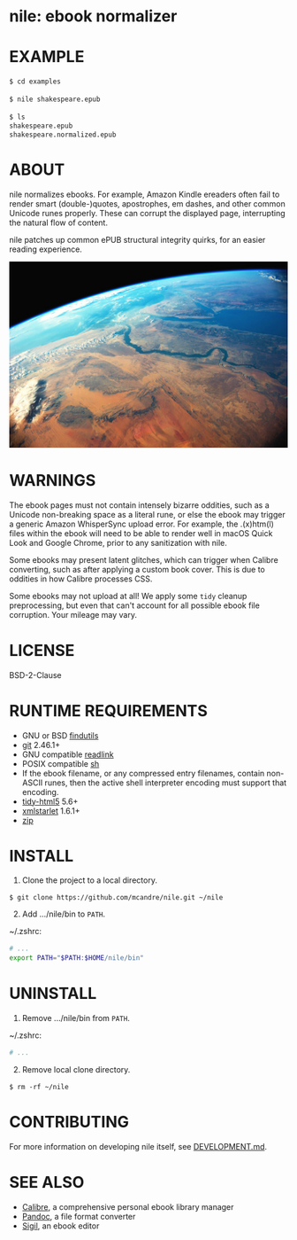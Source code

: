 # nile: ebook normalizer

# EXAMPLE

```console
$ cd examples

$ nile shakespeare.epub

$ ls
shakespeare.epub
shakespeare.normalized.epub
```

# ABOUT

nile normalizes ebooks. For example, Amazon Kindle ereaders often fail to render smart (double-)quotes, apostrophes, em dashes, and other common Unicode runes properly. These can corrupt the displayed page, interrupting the natural flow of content.

nile patches up common ePUB structural integrity quirks, for an easier reading experience.

![the nile viewed from orbit](nile.jpg)

# WARNINGS

The ebook pages must not contain intensely bizarre oddities, such as a Unicode non-breaking space as a literal rune, or else the ebook may trigger a generic Amazon WhisperSync upload error. For example, the .(x)htm(l) files within the ebook will need to be able to render well in macOS Quick Look and Google Chrome, prior to any sanitization with nile.

Some ebooks may present latent glitches, which can trigger when Calibre converting, such as after applying a custom book cover. This is due to oddities in how Calibre processes CSS.

Some ebooks may not upload at all! We apply some `tidy` cleanup preprocessing, but even that can't account for all possible ebook file corruption. Your mileage may vary.

# LICENSE

BSD-2-Clause

# RUNTIME REQUIREMENTS

* GNU or BSD [findutils](https://en.wikipedia.org/wiki/Find_(Unix))
* [git](https://git-scm.com/) 2.46.1+
* GNU compatible [readlink](https://www.gnu.org/software/coreutils/manual/html_node/readlink-invocation.html)
* POSIX compatible [sh](https://pubs.opengroup.org/onlinepubs/9699919799/utilities/sh.html)
* If the ebook filename, or any compressed entry filenames, contain non-ASCII runes, then the active shell interpreter encoding must support that encoding.
* [tidy-html5](https://github.com/htacg/tidy-html5) 5.6+
* [xmlstarlet](https://xmlstar.sourceforge.net/) 1.6.1+
* [zip](https://linux.die.net/man/1/zip)

# INSTALL

1. Clone the project to a local directory.

```console
$ git clone https://github.com/mcandre/nile.git ~/nile
```

2. Add .../nile/bin to `PATH`.

~/.zshrc:

```zsh
# ...
export PATH="$PATH:$HOME/nile/bin"
```

# UNINSTALL

1. Remove .../nile/bin from `PATH`.

~/.zshrc:

```zsh
# ...
```

2. Remove local clone directory.

```console
$ rm -rf ~/nile
```

# CONTRIBUTING

For more information on developing nile itself, see [DEVELOPMENT.md](DEVELOPMENT.md).

# SEE ALSO

* [Calibre](https://calibre-ebook.com/), a comprehensive personal ebook library manager
* [Pandoc](https://pandoc.org/), a file format converter
* [Sigil](https://sigil-ebook.com/), an ebook editor
